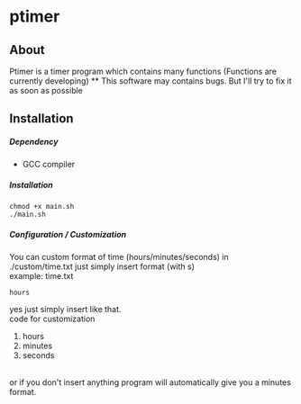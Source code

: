 # ptimer

## About
Ptimer is a timer program which contains many functions (Functions are currently developing)
** This software may contains bugs. But I'll try to fix it as soon as possible

## Installation

##### Dependency
- GCC compiler

##### Installation

```
chmod +x main.sh
./main.sh
```

##### Configuration / Customization
You can custom format of time (hours/minutes/seconds) in ./custom/time.txt just simply insert format (with s) <br>
example:
time.txt
```
hours
```
yes just simply insert like that. <br>
code for customization
1. hours
2. minutes
3. seconds
<br>
or if you don't insert anything program will automatically give you a minutes format.